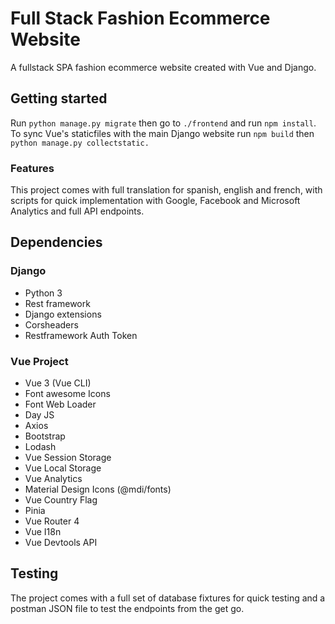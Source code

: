 # Full Stack Fashion Ecommerce Website

A fullstack SPA fashion ecommerce website created with Vue and Django.

## Getting started

Run `python manage.py migrate` then go to `./frontend` and run `npm install`. To sync Vue's staticfiles with the main Django website run `npm build` then `python manage.py collectstatic.`

### Features

This project comes with full translation for spanish, english and french, with scripts for quick implementation with Google, Facebook and Microsoft Analytics and full API endpoints.

## Dependencies

### Django

* Python 3
* Rest framework
* Django extensions
* Corsheaders
* Restframework Auth Token

### Vue Project

* Vue 3 (Vue CLI)
* Font awesome Icons
* Font Web Loader
* Day JS
* Axios
* Bootstrap
* Lodash
* Vue Session Storage
* Vue Local Storage
* Vue Analytics
* Material Design Icons (@mdi/fonts)
* Vue Country Flag
* Pinia
* Vue Router 4
* Vue I18n
* Vue Devtools API

## Testing

The project comes with a full set of database fixtures for quick testing and a postman JSON file to test the endpoints from the get go.
